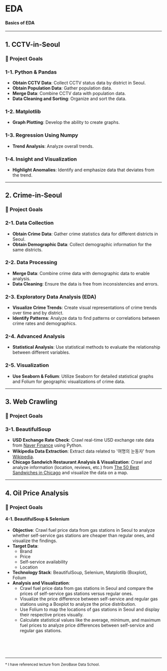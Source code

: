 # EDA
#### Basics of EDA
---

## 1. CCTV-in-Seoul

### 📌 Project Goals 
   
### 1-1. Python & Pandas
- **Obtain CCTV Data**: Collect CCTV status data by district in Seoul.
- **Obtain Population Data**: Gather population data.
- **Merge Data**: Combine CCTV data with population data.
- **Data Cleaning and Sorting**: Organize and sort the data.

### 1-2. Matplotlib
- **Graph Plotting**: Develop the ability to create graphs.

### 1-3. Regression Using Numpy
- **Trend Analysis**: Analyze overall trends.

### 1-4. Insight and Visualization
- **Highlight Anomalies**: Identify and emphasize data that deviates from the trend.

---


## 2. Crime-in-Seoul

### 📌 Project Goals

### 2-1. Data Collection
- **Obtain Crime Data**: Gather crime statistics data for different districts in Seoul.
- **Obtain Demographic Data**: Collect demographic information for the same districts.

### 2-2. Data Processing
- **Merge Data**: Combine crime data with demographic data to enable analysis.
- **Data Cleaning**: Ensure the data is free from inconsistencies and errors.

### 2-3. Exploratory Data Analysis (EDA)
- **Visualize Crime Trends**: Create visual representations of crime trends over time and by district.
- **Identify Patterns**: Analyze data to find patterns or correlations between crime rates and demographics.

### 2-4. Advanced Analysis
- **Statistical Analysis**: Use statistical methods to evaluate the relationship between different variables.

### 2-5. Visualization
- **Use Seaborn & Folium**: Utilize Seaborn for detailed statistical graphs and Folium for geographic visualizations of crime data.

---


## 3. Web Crawling

### 📌 Project Goals

### 3-1. BeautifulSoup
- **USD Exchange Rate Check**: Crawl real-time USD exchange rate data from [Naver Finance](https://finance.naver.com/marketindex/) using Python.
- **Wikipedia Data Extraction**: Extract data related to '여명의 눈동자' from [Wikipedia](https://ko.wikipedia.org/wiki/여명의_눈동자).
- **Chicago Sandwich Restaurant Analysis & Visualization**: Crawl and analyze information (location, reviews, etc.) from [The 50 Best Sandwiches in Chicago](https://www.chicagomag.com/chicago-magazine/november-2012/best-sandwiches-chicago/) and visualize the data on a map.

---


## 4. Oil Price Analysis

### 📌 Project Goals

#### 4-1. BeautifulSoup & Selenium
- **Objective**: Crawl fuel price data from gas stations in Seoul to analyze whether self-service gas stations are cheaper than regular ones, and visualize the findings.
- **Target Data**: 
    - Brand
    - Price
    - Self-service availability
    - Location
- **Technology Stack**: BeautifulSoup, Selenium, Matplotlib (Boxplot), Folium
- **Analysis and Visualization**:
    - Crawl fuel price data from gas stations in Seoul and compare the prices of self-service gas stations versus regular ones.
    - Visualize the price difference between self-service and regular gas stations using a Boxplot to analyze the price distribution.
    - Use Folium to map the locations of gas stations in Seoul and display their respective prices visually.
    - Calculate statistical values like the average, minimum, and maximum fuel prices to analyze price differences between self-service and regular gas stations.


<br><br><br><hr><small>* I have referenced lecture from ZeroBase Data School.</small>
